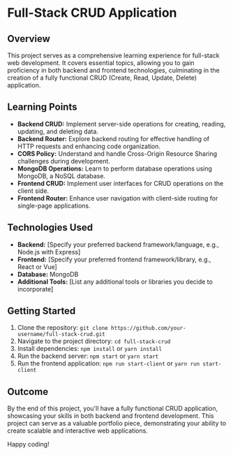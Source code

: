 # Full-Stack CRUD Application

## Overview

This project serves as a comprehensive learning experience for full-stack web development. It covers essential topics, allowing you to gain proficiency in both backend and frontend technologies, culminating in the creation of a fully functional CRUD (Create, Read, Update, Delete) application.

## Learning Points

- **Backend CRUD:** Implement server-side operations for creating, reading, updating, and deleting data.
- **Backend Router:** Explore backend routing for effective handling of HTTP requests and enhancing code organization.
- **CORS Policy:** Understand and handle Cross-Origin Resource Sharing challenges during development.
- **MongoDB Operations:** Learn to perform database operations using MongoDB, a NoSQL database.
- **Frontend CRUD:** Implement user interfaces for CRUD operations on the client side.
- **Frontend Router:** Enhance user navigation with client-side routing for single-page applications.

## Technologies Used

- **Backend:** [Specify your preferred backend framework/language, e.g., Node.js with Express]
- **Frontend:** [Specify your preferred frontend framework/library, e.g., React or Vue]
- **Database:** MongoDB
- **Additional Tools:** [List any additional tools or libraries you decide to incorporate]

## Getting Started

1. Clone the repository: `git clone https://github.com/your-username/full-stack-crud.git`
2. Navigate to the project directory: `cd full-stack-crud`
3. Install dependencies: `npm install` or `yarn install`
4. Run the backend server: `npm start` or `yarn start`
5. Run the frontend application: `npm run start-client` or `yarn run start-client`

## Outcome

By the end of this project, you'll have a fully functional CRUD application, showcasing your skills in both backend and frontend development. This project can serve as a valuable portfolio piece, demonstrating your ability to create scalable and interactive web applications.

Happy coding!
